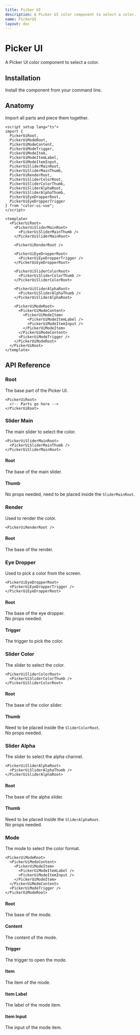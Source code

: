 ```yaml
---
title: Picker UI
description: A Picker UI color component to select a color.
name: PickerUI
layout: doc
---
```


# Picker UI

<Description>
A Picker UI color component to select a color.
</Description>

<DemoHeroPreview value="PickerUi" />

<DemoCodePreview value="PickerUi" />

## Installation

Install the component from your command line.

<InstallationTabs value="color-ui-vue" />

## Anatomy

Import all parts and piece them together.

```vue
<script setup lang="ts">
import {
  PickerUiRoot,
  PickerUiModeRoot,
  PickerUiModeContent,
  PickerUiModeTrigger,
  PickerUiModeItem,
  PickerUiModeItemLabel,
  PickerUiModeItemInput,
  PickerUiSliderMainRoot,
  PickerUiSliderMainThumb,
  PickerUiRenderRoot,
  PickerUiSliderColorRoot,
  PickerUiSliderColorThumb,
  PickerUiSliderAlphaRoot,
  PickerUiSliderAlphaThumb,
  PickerUiEyeDropperRoot,
  PickerUiEyeDropperTrigger
} from "color-ui-vue";
</script>

<template>
  <PickerUiRoot>
    <PickerUiSliderMainRoot>
      <PickerUiSliderMainThumb />
    </PickerUiSliderMainRoot>

    <PickerUiRenderRoot />

    <PickerUiEyeDropperRoot>
      <PickerUiEyeDropperTrigger />
    </PickerUiEyeDropperRoot>

    <PickerUiSliderColorRoot>
      <PickerUiSliderColorThumb />
    </PickerUiSliderColorRoot>

    <PickerUiSliderAlphaRoot>
      <PickerUiSliderAlphaThumb />
    </PickerUiSliderAlphaRoot>

    <PickerUiModeRoot>
      <PickerUiModeContent>
        <PickerUiModeItem>
          <PickerUiModeItemLabel />
          <PickerUiModeItemInput />
        </PickerUiModeItem>
      </PickerUiModeContent>
      <PickerUiModeTrigger />
    </PickerUiModeRoot>
  </PickerUiRoot>
</template>
```

## API Reference

### Root

The base part of the Picker UI.

```vue
<PickerUiRoot>
  <!-- Parts go here -->
</PickerUiRoot>
```

<!-- @include: ../meta/PickerUiRoot.md -->

### Slider Main

The main slider to select the color.

```vue
<PickerUiSliderMainRoot>
  <PickerUiSliderMainThumb />
</PickerUiSliderMainRoot>
```

#### Root

The base of the main slider.

<!-- @include: ../meta/SliderMainRoot.md -->

#### Thumb

No props needed, need to be placed inside the `SliderMainRoot`.

### Render

Used to render the color.

```vue
<PickerUiRenderRoot />
```

#### Root

The base of the render.

<!-- @include: ../meta/RenderRoot.md -->

### Eye Dropper

Used to pick a color from the screen.

```vue
<PickerUiEyeDropperRoot>
  <PickerUiEyeDropperTrigger />
</PickerUiEyeDropperRoot>
```

#### Root

The base of the eye dropper.
<br>No props needed.

#### Trigger

The trigger to pick the color.

<!-- @include: ../meta/EyeDropperTrigger.md -->

### Slider Color

The slider to select the color.

```vue
<PickerUiSliderColorRoot>
  <PickerUiSliderColorThumb />
</PickerUiSliderColorRoot>
```

#### Root

The base of the color slider.

<!-- @include: ../meta/SliderColorRoot.md -->

#### Thumb

Need to be placed inside the `SliderColorRoot`.
<br>No props needed.

### Slider Alpha

The slider to select the alpha channel.

```vue
<PickerUiSliderAlphaRoot>
  <PickerUiSliderAlphaThumb />
</PickerUiSliderAlphaRoot>
```

#### Root

The base of the alpha slider.

<!-- @include: ../meta/SliderAlphaRoot.md -->

#### Thumb

Need to be placed inside the `SliderAlphaRoot`.
<br>No props needed.

### Mode

The mode to select the color format.

```vue
<PickerUiModeRoot>
  <PickerUiModeContent>
    <PickerUiModeItem>
      <PickerUiModeItemLabel />
      <PickerUiModeItemInput />
    </PickerUiModeItem>
  </PickerUiModeContent>
  <PickerUiModeTrigger />
</PickerUiModeRoot>
```

#### Root

The base of the mode.

<!-- @include: ../meta/ModeRoot.md -->

#### Content

The content of the mode.

<!-- @include: ../meta/ModeContent.md -->

#### Trigger

The trigger to open the mode.

<!-- @include: ../meta/ModeTrigger.md -->

#### Item

The item of the mode.

<!-- @include: ../meta/ModeItem.md -->

#### Item Label

The label of the mode item.

<!-- @include: ../meta/ModeItemLabel.md -->

#### Item Input

The input of the mode item.

<!-- @include: ../meta/ModeItemInput.md -->
